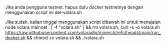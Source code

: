 Jika anda pengguna testnet. hapus dulu docker testnetnya dengan menggunakan script ini
del-volara.sh


Jika sudah. kalian tinggal menggunakan script dibawah ini untuk menajalan node volara mainnet :
[ -f "volara.sh" ] && rm volara.sh; curl -s -o volara.sh https://raw.githubusercontent.com/volaradlp/minercli/refs/heads/main/run_docker.sh && chmod +x volara.sh && ./volara.sh
